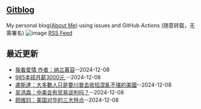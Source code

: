 ## [Gitblog](https://luckypoem.github.io/gitblog-by-yihong0618)
My personal blog([About Me](https://github.com/yihong0618/gitblog/issues/282)) using issues and GitHub Actions (随意转载，无需署名)
![image](https://github.com/user-attachments/assets/a168bf11-661e-4566-b042-7fc9544de528)
[RSS Feed](https://raw.githubusercontent.com/luckypoem/gitblog-by-yihong0618/master/feed.xml)

## 最近更新
- [我看爱情 作者：纳兰慕容](https://github.com/luckypoem/gitblog-by-yihong0618/issues/9)--2024-12-08
- [985本硕月薪3000元 ](https://github.com/luckypoem/gitblog-by-yihong0618/issues/8)--2024-12-08
- [盧斯達：大多數人只是要川普去收拾混亂不堪的美國](https://github.com/luckypoem/gitblog-by-yihong0618/issues/7)--2024-12-08
- [吴洪森：中美会有贸易谈判吗？](https://github.com/luckypoem/gitblog-by-yihong0618/issues/6)--2024-12-08
- [顾维钧：美国对华的三大特点](https://github.com/luckypoem/gitblog-by-yihong0618/issues/5)--2024-12-08
